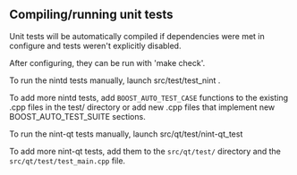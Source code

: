 Compiling/running unit tests
------------------------------------

Unit tests will be automatically compiled if dependencies were met in configure
and tests weren't explicitly disabled.

After configuring, they can be run with 'make check'.

To run the nintd tests manually, launch src/test/test_nint .

To add more nintd tests, add `BOOST_AUTO_TEST_CASE` functions to the existing
.cpp files in the test/ directory or add new .cpp files that
implement new BOOST_AUTO_TEST_SUITE sections.

To run the nint-qt tests manually, launch src/qt/test/nint-qt_test

To add more nint-qt tests, add them to the `src/qt/test/` directory and
the `src/qt/test/test_main.cpp` file.
